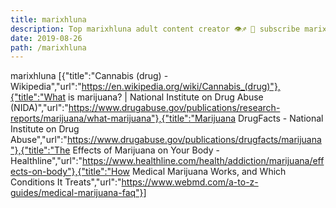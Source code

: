 ```yaml
---
title: marixhluna
description: Top marixhluna adult content creator 👁♐️ 👑 subscribe marixhluna to my porn site below IG marixhluna
date: 2019-08-26
path: /marixhluna
---
```


marixhluna
[{"title":"Cannabis (drug) - Wikipedia","url":"https://en.wikipedia.org/wiki/Cannabis_(drug)"},{"title":"What is marijuana? | National Institute on Drug Abuse (NIDA)","url":"https://www.drugabuse.gov/publications/research-reports/marijuana/what-marijuana"},{"title":"Marijuana DrugFacts - National Institute on Drug Abuse","url":"https://www.drugabuse.gov/publications/drugfacts/marijuana"},{"title":"The Effects of Marijuana on Your Body - Healthline","url":"https://www.healthline.com/health/addiction/marijuana/effects-on-body"},{"title":"How Medical Marijuana Works, and Which Conditions It Treats","url":"https://www.webmd.com/a-to-z-guides/medical-marijuana-faq"}]

